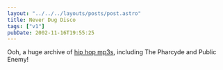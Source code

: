 ```yaml
---
layout: "../../../layouts/posts/post.astro"
title: Never Dug Disco
tags: ["v1"]
pubDate: 2002-11-16T19:55:25
---
```


Ooh, a huge archive of [hip hop mp3s][1], including The Pharcyde and Public Enemy!

[1]: http://mafiaboyz.bnc.bg/FULL.ALBUMS/ "MAFIABOYZ Full Albums: Da ilest (apparently)"

